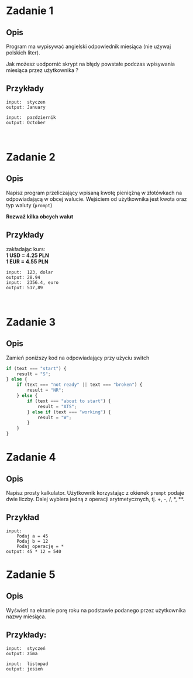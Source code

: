 # Zadanie 1
## Opis
Program ma wypisywać angielski odpowiednik miesiąca (nie używaj polskich liter).
<br>

Jak możesz uodpornić skrypt na błędy powstałe podczas wpisywania miesiąca przez użytkownika ?

## Przykłady
```
input:  styczen
output: January

input:  pazdziernik
output: October
```
<br>

# Zadanie 2
## Opis

Napisz program przeliczający wpisaną kwotę pieniężną w złotówkach na odpowiadającą w obcej walucie. Wejściem od użytkownika jest kwota oraz typ waluty (`prompt`)

**Rozważ kilka obcych walut**

## Przykłady
zakładając kurs:
<br>
**1 USD = 4.25 PLN**
<br>
**1 EUR = 4.55 PLN**
```
input:  123, dolar
output: 28.94
input:  2356.4, euro
output: 517,89
```
<br>

# Zadanie 3
## Opis
Zamień poniższy kod na odpowiadający przy użyciu switch

```javascript
if (text === "start") {
    result = "S";
} else {
    if (text === "not ready" || text === "broken") {
        result = "NR";
    } else {
        if (text === "about to start") {
            result = "ATS";
        } else if (text === "working") {
            result = "W";
        }
    }
}
```

# Zadanie 4
## Opis
Napisz prosty kalkulator. Użytkownik korzystając z okienek `prompt` podaje dwie liczby. Dalej wybiera jedną z operacji arytmetycznych, tj. +, -, /, *, **.

## Przykład
```
input:
	Podaj a = 45
	Podaj b = 12
	Podaj operację = *
output: 45 * 12 = 540 
```

# Zadanie 5
## Opis
Wyświetl na ekranie porę roku na podstawie podanego przez użytkownika nazwy miesiąca.

## Przykłady:
```
input:  styczeń
output: zima

input:  listopad
output: jesień
```